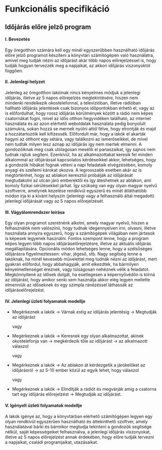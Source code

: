 # Funkcionális specifikáció
Időjárás előre jelző program
------

#### I. Bevezetés

Egy öregotthon számára kell egy minél egyszerűbben használható időjárás előre jelző programot készíteni a könyvtári számítógépen való használatra, amivel meg tudják nézni az időjárást akár több napos előrejelzéssel is, hogy tudják hogyan tervezzék meg a napjaikat, az akkori időjárás viszonyoktól függően.

#### II. Jelenlegi helyzet

Jelenleg az öregotthon lakóinak nincs kényelmes módjuk a jelenlegi időjárás, illetve az 5 napos előrejelzés megtekintésére, hiszen nem mindenki rendelkezik okostelefonnal, a televízióban, illetve rádióban hallható időjárás jelentések csak bizonyos időpontokban érhető el, vagy az is előfordulhat, hogy rossz időjárás körülmények között a rádió nem képes csatornákat fogni, mivel az idős otthon hegyvidéken található, az internet használata és az azon elérhető weboldalak használata pedig bonyolult számukra, sokan hozzá se mernek nyúlni attól félve, hogy elrontják és majd a hozzátartozóik kell kifizessék. Előfordult már, hogy a lakók el akarták hagyni az otthont egy sétára, vagy találkozni az ismerőseikkel, de mivel nem tudták milyen lesz aznap az időjárás így nem mertek elmenni. A gondozóiknak meg csak utólagosan mesélik el panaszaikat, így sajnos nem tudnak rajtuk segíteni. Ezenkívül, ha az alkalmazottakat keresik fel minden alkalommal az időjárással kapcsolatos kérdéseikkel akkor, lehetséges, hogy a gondozók hibákat fognak véteni a napi feladataik elvégzésében, komoly anyagi és szellemi károkat okozva. A legrosszabb esetben akár az is megtörténhet, hogy az ablakon keresztül próbálják az időjárását megtudakolni az utcán járó emberektől és így áteshetnek az ablakon, ami komoly fizikai sérülésekkel járhat. Így szükség van egy olyan magyar nyelvű szoftverre, amelynek kezelése rendkívül egyszerű és minél átláthatóbb módon írja ki a kívánt helyszín (jelenlegi vagy a felhasználó által megadott) jelenlegi időjárását vagy az 5 napos előrejelzését.

#### III. Vágyálomrendszer leírása

Egy olyan programot szeretnénk alkotni, amely magyar nyelvű, hiszen a felhasználók nem valószínű, hogy tudnak idegennyelven írni, olvasni, illetve használata annyira egyszerű, hogy a számítógépek világában nem jártasok is képesek legyenek használni. Fontos szempont lenne, hogy a program képes legyen több napos időjáráselőrejelzésre, illetve az aktuális időjárás megállapítására. Opcionális módon lehetséges lenne, hogy a szélsőséges időjárásra figyelmeztessen: vihar, jégeső, stb. Nagy segítség lenne a lakóknak, ha minél kevesebb művelettel meg tudnák nézni az időjárást, mert gyakran előfordul, hogy abbahagyják, amit elkezdtek, ha bármilyen kényelmetlenséget éreznek, vagy túlságosan nehéznek vélik a feladatot. Megkönnyítené az idősek dolgát, ha esetlegesen a képernyővédőn is kiírná az időjárást, hogy amikor senki sem használja akkor elég legyen mellette elmenniük az időseknek és egy szimpla ránézéssel láthassák az időjáráselőrejelzést.


#### IV. Jelenlegi üzleti folyamatok modellje

- Megérkeznek a lakók -> Várnak estig az időjárás jelentésig -> Megtudják az időjárást

  vagy

- Megérkeznek a lakók -> Keresnek egy olyan alkalmazottat, akinek okostelefonja van -> megkérdezik tőle az időjárást -> az alkalmazott válaszol

  vagy

- Megérkeznek a lakók -> Az ablakon át kérdezgetik a járókelőket az időjárásról -> az 5-10 ember közül az egyik lehet, hogy válaszol

  vagy

- Megérkeznek a lakók -> Elindítják a rádiót és megvárják amíg a csatorna tart egy időjárás előrejelzést -> Megtudják az időjárást.

#### V. Igényelt üzleti folyamatok modellje

A lakók igénye az, hogy a könyvtárban elérhető számítógépen legyen egy olyan rendkívül egyszerűen használható és áttekinthető szoftver, amely használatával bárki és bármikor megtudja tekinteni a gondozók segítsége nélkül, saját képességeiket felhasználva, a jelenlegi időjárás viszonyokat, illetve az 5 napos előrejelzést annak érdekében, hogy előre tudják tervezni a napjaikat, családi programjaikat, utazásaikat.
